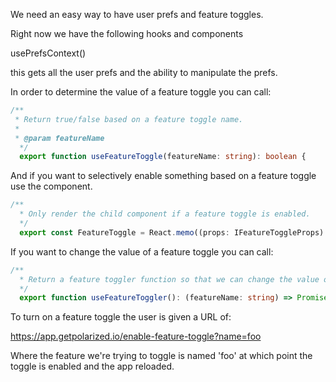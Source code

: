 We need an easy way to have user prefs and feature toggles.  

Right now we have the following hooks and components

usePrefsContext()

this gets all the user prefs and the ability to manipulate the prefs.

In order to determine the value of a feature toggle you can call:

```typescript jsx
/**
 * Return true/false based on a feature toggle name.
 *
 * @param featureName
  */
  export function useFeatureToggle(featureName: string): boolean {

```

And if you want to selectively enable something based on a feature toggle use the <FeatureToggle> component.

```typescript jsx
/**
  * Only render the child component if a feature toggle is enabled.
  */
  export const FeatureToggle = React.memo((props: IFeatureToggleProps) => {
```

If you want to change the value of a feature toggle you can call:

```typescript jsx
/**
  * Return a feature toggler function so that we can change the value of a feature toggle.
  */
  export function useFeatureToggler(): (featureName: string) => Promise<void> {
```

To turn on a feature toggle the user is given a URL of:

https://app.getpolarized.io/enable-feature-toggle?name=foo

Where the feature we're trying to toggle is named 'foo' at which point the toggle is enabled and the app reloaded.

